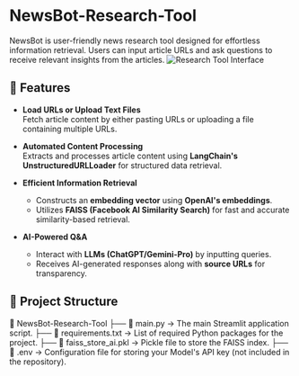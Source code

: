 # NewsBot-Research-Tool
NewsBot is user-friendly news research tool designed for effortless information retrieval. Users can input article URLs and ask questions to receive relevant insights from the articles.
![Research Tool Interface](https://github.com/user-attachments/assets/a0695a68-7383-436c-8f80-e91ca8c4c2fe)

## 🚀 Features

- **Load URLs or Upload Text Files**  
  Fetch article content by either pasting URLs or uploading a file containing multiple URLs.  

- **Automated Content Processing**  
  Extracts and processes article content using **LangChain's UnstructuredURLLoader** for structured data retrieval.  

- **Efficient Information Retrieval**  
  - Constructs an **embedding vector** using **OpenAI's embeddings**.  
  - Utilizes **FAISS (Facebook AI Similarity Search)** for fast and accurate similarity-based retrieval.  

- **AI-Powered Q&A**  
  - Interact with **LLMs (ChatGPT/Gemini-Pro)** by inputting queries.  
  - Receives AI-generated responses along with **source URLs** for transparency.
 

## 📂 Project Structure  

📂 NewsBot-Research-Tool
├── 📜 main.py → The main Streamlit application script.
├── 📜 requirements.txt → List of required Python packages for the project.
├── 📜 faiss_store_ai.pkl → Pickle file to store the FAISS index.
├── 📜 .env → Configuration file for storing your Model's API key (not included in the repository).
